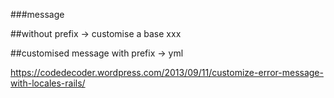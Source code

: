 ###message

##without prefix -> customise a base xxx

##customised message with prefix -> yml

https://codedecoder.wordpress.com/2013/09/11/customize-error-message-with-locales-rails/
